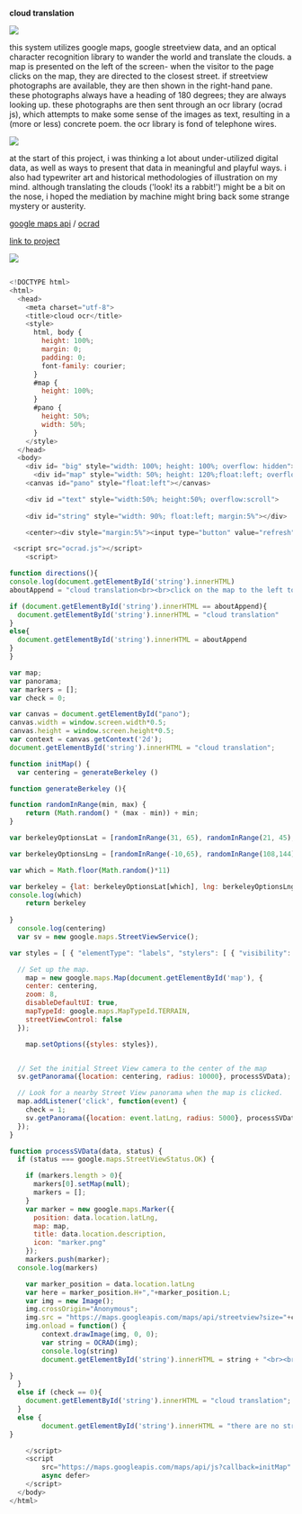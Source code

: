 <b>cloud translation</b>

<img src=2.png>

this system utilizes google maps, google streetview data, and an optical character recognition library to wander the world and translate the clouds. a map is presented on the left of the screen- when the visitor to the page clicks on the map, they are directed to the closest street. if streetview photographs are available, they are then shown in the right-hand pane. these photographs always have a heading of 180 degrees; they are always looking up. these photographs are then sent through an ocr library (ocrad js), which attempts to make some sense of the images as text, resulting in a (more or less) concrete poem. the ocr library is fond of telephone wires.

<img src=http://ifyoulived.org/excap/3.png>

at the start of this project, i was thinking a lot about under-utilized digital data, as well as ways to present that data in meaningful and playful ways. i also had typewriter art and historical methodologies of illustration on my mind. although translating the clouds ('look! its a rabbit!') might be a bit on the nose, i hoped the mediation by machine might bring back some strange mystery or austerity.

[google maps api](https://developers.google.com/maps/) / [ocrad](https://github.com/antimatter15/ocrad.js)

[link to project](http://ifyoulived.org/translations.png)

<img src=http://ifyoulived.org/excap/4.png>



```javascript

<!DOCTYPE html>
<html>
  <head>
    <meta charset="utf-8">
    <title>cloud ocr</title>
    <style>
      html, body {
        height: 100%;
        margin: 0;
        padding: 0;
        font-family: courier;
      }
      #map {
        height: 100%;
      }
      #pano {
        height: 50%;
        width: 50%;
      }    
    </style>
  </head>
  <body>
    <div id= "big" style="width: 100%; height: 100%; overflow: hidden">
      <div id="map" style="width: 50%; height: 120%;float:left; overflow: hidden"></div>
    <canvas id="pano" style="float:left"></canvas>

    <div id ="text" style="width:50%; height:50%; overflow:scroll">
 
    <div id="string" style="width: 90%; float:left; margin:5%"></div>

    <center><div style="margin:5%"><input type="button" value="refresh" onClick="initMap()" style="border:double">      <input type="button" value="about" onClick="directions()" style="border:double"></div></center></div></div>

 <script src="ocrad.js"></script> 
    <script>

function directions(){
console.log(document.getElementById('string').innerHTML)
aboutAppend = "cloud translation<br><br>click on the map to the left to find streets. the camera will be cast into the sky when images are available. patterns are analyzed via optical character recognition and their translations returned. <br><br> <a href=\"http://katierosepipkin.com\">katie rose pipkin</a>, 2015<br><a href=\"https://developers.google.com/maps/documentation/streetview/?hl=en\">google streetview data</a> // <a href=\"https://github.com/antimatter15/ocrad.js/blob/master/ocrad.js\">ocrad</a>";

if (document.getElementById('string').innerHTML == aboutAppend){
  document.getElementById('string').innerHTML = "cloud translation"
}
else{
  document.getElementById('string').innerHTML = aboutAppend
}
}

var map;
var panorama;
var markers = [];
var check = 0;

var canvas = document.getElementById("pano");
canvas.width = window.screen.width*0.5;
canvas.height = window.screen.height*0.5;
var context = canvas.getContext('2d');
document.getElementById('string').innerHTML = "cloud translation";

function initMap() {
  var centering = generateBerkeley ()

function generateBerkeley (){

function randomInRange(min, max) {
    return (Math.random() * (max - min)) + min;
}

var berkeleyOptionsLat = [randomInRange(31, 65), randomInRange(21, 45), randomInRange(2, 19), randomInRange(-10, -43), randomInRange(-33, -16), randomInRange(-25, 13), randomInRange(-55, -20), randomInRange(16, 54), randomInRange(57,66), randomInRange(18,21), randomInRange(63, 67), randomInRange(53,65)]

var berkeleyOptionsLng = [randomInRange(-10,65), randomInRange(108,144), randomInRange(96,102), randomInRange(112,178), randomInRange(15,47), randomInRange(-81,-34), randomInRange(-76,-55), randomInRange(-125,-62), randomInRange(-151,-113), randomInRange(-158,-154), randomInRange(-25,-13), randomInRange(52,99)]

var which = Math.floor(Math.random()*11)

var berkeley = {lat: berkeleyOptionsLat[which], lng: berkeleyOptionsLng[which]};
console.log(which)
    return berkeley
  
}
  console.log(centering)
  var sv = new google.maps.StreetViewService();

var styles = [ { "elementType": "labels", "stylers": [ { "visibility": "off" } ] },{ "stylers": [ { "weight": 0.4 }, { "saturation": -100 }, { "gamma": 2.96 } ] },{ "featureType": "road", "elementType": "geometry", "stylers": [ { "invert_lightness": true }, { "weight": 0.5 }, { "lightness": 8 }, { "gamma": 1.89 }, { "visibility": "on" } ] },{ "featureType": "water", "stylers": [ { "visibility": "on" }, { "color": "#7d8080" }, { "lightness": 20 } ] } ];

  // Set up the map.
    map = new google.maps.Map(document.getElementById('map'), {
    center: centering,
    zoom: 8,
    disableDefaultUI: true,
    mapTypeId: google.maps.MapTypeId.TERRAIN,
    streetViewControl: false
  });

    map.setOptions({styles: styles}),


  // Set the initial Street View camera to the center of the map
  sv.getPanorama({location: centering, radius: 10000}, processSVData);

  // Look for a nearby Street View panorama when the map is clicked.
  map.addListener('click', function(event) {
    check = 1;
    sv.getPanorama({location: event.latLng, radius: 5000}, processSVData);
  });
}

function processSVData(data, status) {
  if (status === google.maps.StreetViewStatus.OK) {

    if (markers.length > 0){
      markers[0].setMap(null);
      markers = [];
    }
    var marker = new google.maps.Marker({
      position: data.location.latLng,
      map: map,
      title: data.location.description,
      icon: "marker.png"
    });
    markers.push(marker);
  console.log(markers)

    var marker_position = data.location.latLng
    var here = marker_position.H+","+marker_position.L;
    var img = new Image();
    img.crossOrigin="Anonymous";
    img.src = "https://maps.googleapis.com/maps/api/streetview?size="+canvas.width+"x"+Math.floor(canvas.height+canvas.height*0.1)+"&location="+here+"&heading=0&pitch=90";
    img.onload = function() {
        context.drawImage(img, 0, 0);
        var string = OCRAD(img);
        console.log(string)
        document.getElementById('string').innerHTML = string + "<br><br><br>" + "here: " + here ;

}
  } 
  else if (check == 0){
    document.getElementById('string').innerHTML = "cloud translation";
  }
  else {
        document.getElementById('string').innerHTML = "there are no streets here";  }
}

    </script>
    <script
        src="https://maps.googleapis.com/maps/api/js?callback=initMap"
        async defer>
    </script>
  </body>
</html>


```
